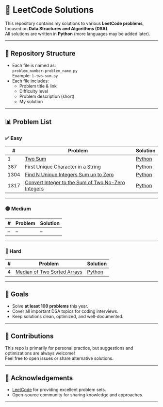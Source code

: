 # 🧩 LeetCode Solutions

This repository contains my solutions to various **LeetCode problems**, focused on **Data Structures and Algorithms (DSA)**.  
All solutions are written in **Python** (more languages may be added later).  

---

## 📂 Repository Structure
- Each file is named as:  
  `problem_number-problem_name.py`  
  Example: `1-two-sum.py`
- Each file includes:
  - Problem title & link
  - Difficulty level
  - Problem description (short)
  - My solution

---

## 📊 Problem List

### ✅ Easy
| #   | Problem | Solution |
|----- |----------|----------|
| 1   | [Two Sum](https://leetcode.com/problems/two-sum/) | [Python](1-TwoSum.py) |
| 387 | [First Unique Character in a String](https://leetcode.com/problems/first-unique-character-in-a-string/) | [Python](387-FirstUniqueCharacterInAString.py) |
| 1304 | [Find N Unique Integers Sum up to Zero](https://leetcode.com/problems/find-n-unique-integers-sum-up-to-zero/) | [Python](1304-Find_N_UniqueIntegersSumUpToZero.py) |
| 1317 | [Convert Integer to the Sum of Two No-Zero Integers](https://leetcode.com/problems/convert-integer-to-the-sum-of-two-no-zero-integers/) | [Python](1317-ConvertIntegerToTheSumofTwoNo-ZeroIntegers.py) |

---

### 🟡 Medium
| #  | Problem | Solution |
|----|----------|----------|
| –  | –        | –        |

---

### 🔴 Hard
| #  | Problem | Solution |
|----|----------|----------|
| 4  | [Median of Two Sorted Arrays](https://leetcode.com/problems/median-of-two-sorted-arrays/) | [Python](4-MedianofTwoSortedArrays.py) |

---

## 🎯 Goals
- Solve **at least 100 problems** this year.
- Cover all important DSA topics for coding interviews.
- Keep solutions clean, optimized, and well-documented.

---

## 🤝 Contributions
This repo is primarily for personal practice, but suggestions and optimizations are always welcome!  
Feel free to open issues or share alternative solutions.  

---

## 🌟 Acknowledgements
- [LeetCode](https://leetcode.com/) for providing excellent problem sets.  
- Open-source community for sharing knowledge and approaches.  

---
